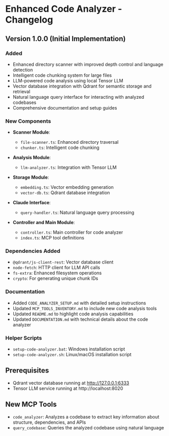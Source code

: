 # Enhanced Code Analyzer - Changelog

## Version 1.0.0 (Initial Implementation)

### Added
- Enhanced directory scanner with improved depth control and language detection
- Intelligent code chunking system for large files
- LLM-powered code analysis using local Tensor LLM
- Vector database integration with Qdrant for semantic storage and retrieval
- Natural language query interface for interacting with analyzed codebases
- Comprehensive documentation and setup guides

### New Components
- **Scanner Module**: 
  - `file-scanner.ts`: Enhanced directory traversal
  - `chunker.ts`: Intelligent code chunking
  
- **Analysis Module**:
  - `llm-analyzer.ts`: Integration with Tensor LLM

- **Storage Module**:
  - `embedding.ts`: Vector embedding generation
  - `vector-db.ts`: Qdrant database integration
  
- **Claude Interface**:
  - `query-handler.ts`: Natural language query processing

- **Controller and Main Module**:
  - `controller.ts`: Main controller for code analyzer
  - `index.ts`: MCP tool definitions

### Dependencies Added
- `@qdrant/js-client-rest`: Vector database client
- `node-fetch`: HTTP client for LLM API calls
- `fs-extra`: Enhanced filesystem operations
- `crypto`: For generating unique chunk IDs

### Documentation
- Added `CODE_ANALYZER_SETUP.md` with detailed setup instructions
- Updated `MCP_TOOLS_INVENTORY.md` to include new code analysis tools
- Updated `README.md` to highlight code analysis capabilities
- Updated `DOCUMENTATION.md` with technical details about the code analyzer

### Helper Scripts
- `setup-code-analyzer.bat`: Windows installation script
- `setup-code-analyzer.sh`: Linux/macOS installation script

## Prerequisites
- Qdrant vector database running at http://127.0.0.1:6333
- Tensor LLM service running at http://localhost:8020

## New MCP Tools
- `code_analyzer`: Analyzes a codebase to extract key information about structure, dependencies, and APIs
- `query_codebase`: Queries the analyzed codebase using natural language
